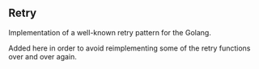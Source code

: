 ## Retry

Implementation of a well-known retry pattern for the Golang. 

Added here in order to avoid reimplementing some of the retry functions over and over again.